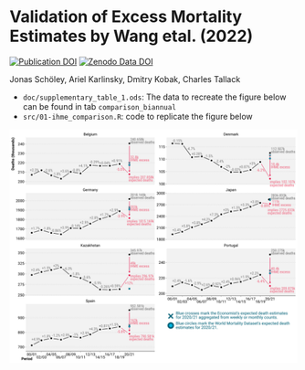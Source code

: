 # Validation of Excess Mortality Estimates by Wang etal. (2022)

[![Publication DOI](<https://img.shields.io/badge/Publication%20DOI-10.1016%2FS0140--6736(23)00116--2-brightgreen?style=flat-square>)](<https://doi.org/10.1016/S0140-6736(23)00116-2>)
[![Zenodo Data DOI](https://img.shields.io/badge/Zenodo%20Data%20DOI-10.5281/zenodo.7598896-brightgreen?style=flat-square)](https://doi.org/10.5281/zenodo.7598896)

Jonas Schöley, Ariel Karlinsky, Dmitry Kobak, Charles Tallack

- `doc/supplementary_table_1.ods`: The data to recreate the figure below can be found in tab `comparison_biannual`
- `src/01-ihme_comparison.R`: code to replicate the figure below

![](ass/teaser.png)
